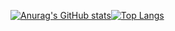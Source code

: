 [![Anurag's GitHub stats](https://github-readme-stats.vercel.app/api?username=YYQHoro)](https://github.com/anuraghazra/github-readme-stats)[![Top Langs](https://github-readme-stats.vercel.app/api/top-langs/?username=YYQHoro&layout=compact)](https://github.com/anuraghazra/github-readme-stats)
